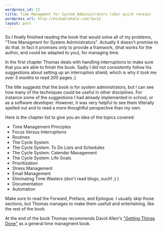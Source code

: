 ```yaml
--- 
wordpress_id: 12
title: Time Managment for System Administrators (uber quick reveiw)
wordpress_url: http://michaelahale.com/?p=12
layout: post
---
```

<a href="http://soapadoo.com/up"></a>So I finally finished reading the book that would solve all of my problems, "Time Managment for System Administrators".  Actually it doesn't promise to do that.  In fact it promises only to provide a framwork, (that works for the author, and could be adapted to you), for managing time.

In the first chapter Thomas deals with handling interruptions to make sure that you are able to finish the book.  Sadly I did not  consistently follow his suggestions about setting up an interruption shield, which is why it took me over 3 months to read 200 pages ;)  

The title suggests that the book is for system administrators, but I can see how many of the techniques could be useful in other disciplines.  For instance some of the suggestions I had already implemented in school, or as a software developer.  However, it was very helpful to see them litterally spelled out and to read a more thoughtful perspective than my own.  

Here is the chapter list to give you an idea of the topics covered:
<ul>
<li>Time Management Principles</li>

<li>Focus Versus Interruptions</li>

<li>Routines</li>

<li>The Cycle System</li>

<li>The Cycle System: To Do Lists and Schedules</li>

<li>The Cycle System: Calendar Management</li>

<li>The Cycle System: Life Goals</li>

<li>Prioritization</li>

<li>Stress Management</li>

<li>Email Management</li>

<li>Eliminating Time Wasters (don't read blogs, ouch! ;) )</li>

<li>Documentation</li>

<li>Automation</li>
</ul>

Make sure to read the Forward, Preface, and Epilogue.  I usually skip those sections, but Thomas manages to make them usefull and entertaining, like the rest of the book.

At the end of the book Thomas recommends David Allen's <a href="http://www.amazon.com/Getting-Things-Done-Stress-Free-Productivity/dp/0142000280">"Getting Things Done"</a> as a general time managment book.
